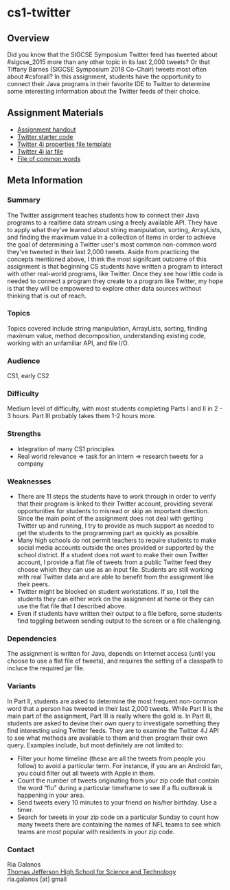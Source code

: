 # cs1-twitter

## Overview
Did you know that the SIGCSE Symposium Twitter feed has tweeted about #sigcse_2015 more than any other topic in its last 2,000 tweets?  Or that Tiffany Barnes (SIGCSE Symposium 2018 Co-Chair) tweets most often about #csforall?  In this assignment, students have the opportunity to connect their Java programs in their favorite IDE to Twitter to determine some interesting information about the Twitter feeds of their choice.  

## Assignment Materials

* [Assignment handout](https://github.com/riagalanos/cs1-twitter/blob/master/Twitter%20-%20Students/Twitter.doc)
* [Twitter starter code](https://github.com/riagalanos/cs1-twitter/blob/master/Twitter%20-%20Students/Twitter_Driver.java)
*  [Twitter 4j properties file template](https://github.com/riagalanos/cs1-twitter/blob/master/Twitter%20-%20Students/twitter4j.properties)
*  [Twitter 4j jar file](https://github.com/riagalanos/cs1-twitter/blob/master/Twitter%20-%20Students/twitter4j-core-4.0.4.jar)
*  [File of common words](https://github.com/riagalanos/cs1-twitter/blob/master/Twitter%20-%20Students/commonWords.txt)

## Meta Information

### Summary
The Twitter assignment teaches students how to connect their Java programs to a realtime data stream using a freely available API.  They have to apply what they've learned about string manipulation, sorting, ArrayLists, and finding the maximum value in a collection of items in order to achieve the goal of determining a Twitter user's most common non-common word they've tweeted in their last 2,000 tweets.  Aside from practicing the concepts mentioned above, I think the most signifcant outcome of this assignment is that beginning CS students have written a program to interact with other real-world programs, like Twitter.  Once they see how little code is needed to connect a program they create to a program like Twitter, my hope is that they will be empowered to explore other data sources without thinking that is out of reach.  

### Topics
Topics covered include string manipulation, ArrayLists, sorting, finding maximum value, method decomposition, understanding existing code, working with an unfamiliar API, and file I/O.

### Audience
CS1, early CS2

### Difficulty
Medium level of difficulty, with most students completing Parts I and II in 2 - 3 hours. Part III probably takes them 1-2 hours more.

### Strengths
* Integration of many CS1 principles
* Real world relevance => task for an intern => research tweets for a company

### Weaknesses
* There are 11 steps the students have to work through in order to verify that their program is linked to their Twitter account, providing several opportunities for students to misread or skip an important direction.  Since the main point of the assignment does not deal with getting Twitter up and running, I try to provide as much support as needed to get the students to the programming part as quickly as possible.
* Many high schools do not permit teachers to require students to make social media accounts outside the ones provided or supported by the school district.  If a student does not want to make their own Twitter account, I provide a flat file of tweets from a public Twitter feed they choose which they can use as an input file.  Students are still working with real Twitter data and are able to benefit from the assignment like their peers.    
* Twitter might be blocked on student workstations.  If so, I tell the students they can either work on the assignment at home or they can use the flat file that I described above.
* Even if students have written their output to a file before, some students find toggling between sending output to the screen or a file challenging.

### Dependencies
The assignment is written for Java, depends on Internet access (until you choose to use a flat file of tweets), and requires the setting of a classpath to incluce the required jar file.

### Variants
In Part II, students are asked to determine the most frequent non-common word that a person has tweeted in their last 2,000 tweets.  While Part II is the main part of the assignment, Part III is really where the gold is.  In Part III, students are asked to devise their own query to investigate something they find interesting using Twitter feeds.  They are to examine the Twitter 4J API to see what methods are available to them and then program their own query.  Examples include, but most definitely are not limited to:
* Filter your home timeline (these are all the tweets from people you follow) to avoid a particular term.  For instance, if you are an Android fan, you could filter out all tweets with Apple in them. 
* Count the number of tweets originating from your zip code that contain the word “flu" during a particular timeframe to see if a flu outbreak is happening in your area.
* Send tweets every 10 minutes to your friend on his/her birthday.  Use a timer.  
* Search for tweets in your zip code on a particular Sunday to count how many tweets there are containing the names of NFL teams to see which teams are most popular with residents in your zip code. 

### Contact
Ria Galanos<br>
[Thomas Jefferson High School for Science and Technology](http://www.tjhsst.edu)<br>
ria.galanos [at] gmail


